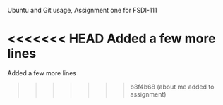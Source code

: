Ubuntu and Git usage, Assignment one for FSDI-111

<<<<<<< HEAD
Added a few more lines
=======
Added a few more lines
>>>>>>> b8f4b68 (about me added to assignment)
